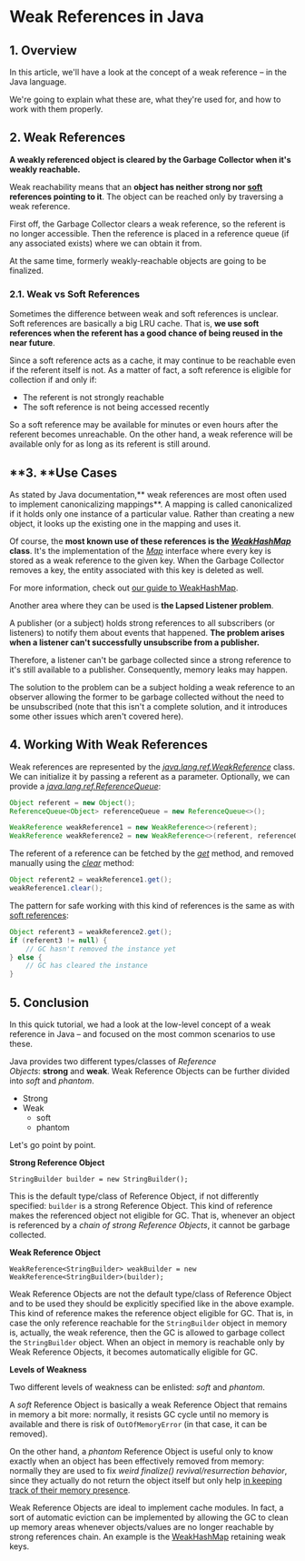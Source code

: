 # Weak References in Java

## **1\. Overview**[](https://www.baeldung.com/java-weak-reference#overview)

In this article, we'll have a look at the concept of a weak reference – in the Java language.

We're going to explain what these are, what they're used for, and how to work with them properly.

## **2\. Weak References**[](https://www.baeldung.com/java-weak-reference#references-what)

**A weakly referenced object is cleared by the Garbage Collector when it's weakly reachable.**

Weak reachability means that an **object has neither strong nor [soft](https://www.baeldung.com/java-soft-references) references pointing to it**. The object can be reached only by traversing a weak reference.

First off, the Garbage Collector clears a weak reference, so the referent is no longer accessible. Then the reference is placed in a reference queue (if any associated exists) where we can obtain it from.

At the same time, formerly weakly-reachable objects are going to be finalized.

### 2.1\. Weak vs Soft References[](https://www.baeldung.com/java-weak-reference#1-weak-vs-soft-references)

Sometimes the difference between weak and soft references is unclear. Soft references are basically a big LRU cache. That is, **we use soft references when the referent has a good chance of being reused in the near future**.

Since a soft reference acts as a cache, it may continue to be reachable even if the referent itself is not. As a matter of fact, a soft reference is eligible for collection if and only if:

*   The referent is not strongly reachable
*   The soft reference is not being accessed recently

So a soft reference may be available for minutes or even hours after the referent becomes unreachable. On the other hand, a weak reference will be available only for as long as its referent is still around.

## **3. ****Use Cases**

As stated by Java documentation,** weak references are most often used to implement canonicalizing mappings**. A mapping is called canonicalized if it holds only one instance of a particular value. Rather than creating a new object, it looks up the existing one in the mapping and uses it.

Of course, the **most known use of these references is the [_WeakHashMap_](https://docs.oracle.com/javase/9/docs/api/java/util/WeakHashMap.html) class**. It's the implementation of the [_Map_](https://docs.oracle.com/javase/9/docs/api/java/util/Map.html) interface where every key is stored as a weak reference to the given key. When the Garbage Collector removes a key, the entity associated with this key is deleted as well.

For more information, check out [our guide to WeakHashMap](https://www.baeldung.com/java-weakhashmap).

Another area where they can be used is **the Lapsed Listener problem**.

A publisher (or a subject) holds strong references to all subscribers (or listeners) to notify them about events that happened. **The problem arises when a listener can't successfully unsubscribe from a publisher.**

Therefore, a listener can't be garbage collected since a strong reference to it's still available to a publisher. Consequently, memory leaks may happen.

The solution to the problem can be a subject holding a weak reference to an observer allowing the former to be garbage collected without the need to be unsubscribed (note that this isn't a complete solution, and it introduces some other issues which aren't covered here).

## **4\. Working With Weak References**[](https://www.baeldung.com/java-weak-reference#references-using)

Weak references are represented by the [_java.lang.ref.WeakReference_](https://docs.oracle.com/javase/8/docs/api/java/lang/ref/WeakReference.html) class. We can initialize it by passing a referent as a parameter. Optionally, we can provide a [_java.lang.ref.ReferenceQueue_](https://docs.oracle.com/javase/8/docs/api/java/lang/ref/ReferenceQueue.html):

```java
Object referent = new Object();
ReferenceQueue<Object> referenceQueue = new ReferenceQueue<>();

WeakReference weakReference1 = new WeakReference<>(referent);
WeakReference weakReference2 = new WeakReference<>(referent, referenceQueue);

```

The referent of a reference can be fetched by the [_get_](https://docs.oracle.com/javase/8/docs/api/java/lang/ref/Reference.html#get--) method, and removed manually using the [_clear_](https://docs.oracle.com/javase/8/docs/api/java/lang/ref/Reference.html#clear--) method:

```java
Object referent2 = weakReference1.get();
weakReference1.clear();
```
The pattern for safe working with this kind of references is the same as with [soft references](https://www.baeldung.com/java-soft-references):

```java
Object referent3 = weakReference2.get();
if (referent3 != null) {
    // GC hasn't removed the instance yet
} else {
    // GC has cleared the instance
}
```
## **5\. Conclusion**[](https://www.baeldung.com/java-weak-reference#conclusion)

In this quick tutorial, we had a look at the low-level concept of a weak reference in Java – and focused on the most common scenarios to use these.





Java provides two different types/classes of _Reference Objects_: **strong** and **weak**. Weak Reference Objects can be further divided into _soft_ and _phantom_.

*   Strong
*   Weak
    *   soft
    *   phantom

Let's go point by point.

**Strong Reference Object**

```
StringBuilder builder = new StringBuilder();

```

This is the default type/class of Reference Object, if not differently specified: `builder` is a strong Reference Object. This kind of reference makes the referenced object not eligible for GC. That is, whenever an object is referenced by a _chain of strong Reference Objects_, it cannot be garbage collected.

**Weak Reference Object**

```
WeakReference<StringBuilder> weakBuilder = new WeakReference<StringBuilder>(builder);

```

Weak Reference Objects are not the default type/class of Reference Object and to be used they should be explicitly specified like in the above example. This kind of reference makes the reference object eligible for GC. That is, in case the only reference reachable for the `StringBuilder` object in memory is, actually, the weak reference, then the GC is allowed to garbage collect the `StringBuilder` object. When an object in memory is reachable only by Weak Reference Objects, it becomes automatically eligible for GC.

**Levels of Weakness**

Two different levels of weakness can be enlisted: _soft_ and _phantom_.

A _soft_ Reference Object is basically a weak Reference Object that remains in memory a bit more: normally, it resists GC cycle until no memory is available and there is risk of `OutOfMemoryError` (in that case, it can be removed).

On the other hand, a _phantom_ Reference Object is useful only to know exactly when an object has been effectively removed from memory: normally they are used to fix _weird finalize() revival/resurrection behavior_, since they actually do not return the object itself but only help [in keeping track of their memory presence](https://community.oracle.com/blogs/enicholas/2006/05/04/understanding-weak-references).

Weak Reference Objects are ideal to implement cache modules. In fact, a sort of automatic eviction can be implemented by allowing the GC to clean up memory areas whenever objects/values are no longer reachable by strong references chain. An example is the [WeakHashMap](http://docs.oracle.com/javase/7/docs/api/java/util/WeakHashMap.html) retaining weak keys.
